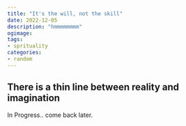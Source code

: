 ```yaml
---
title: "It's the will, not the skill"
date: 2022-12-05
description: "hmmmmmmmm"
ogimage: 
tags: 
- sprituality
categories:
- random
---
```


## There is a thin line between reality and imagination

In Progress.. come back later.

<!-- Dreaming has been a major part of my life since childhood. I had multiple interests and was always up for an adventure. Very later in life I understood myself and that was the biggest flex but it wasn't comforting. -->
